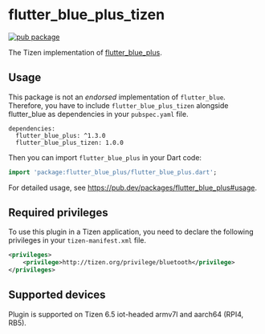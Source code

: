 # flutter_blue_plus_tizen

[![pub package](https://img.shields.io/pub/v/flutter_blue_plus_tizen.svg)](https://pub.dev/packages/flutter_blue_plus_tizen)

The Tizen implementation of [flutter_blue_plus](https://github.com/pauldemarco/flutter_blue_plus).


## Usage

This package is not an _endorsed_ implementation of `flutter_blue`. Therefore, you have to include `flutter_blue_plus_tizen` alongside flutter_blue as dependencies in your `pubspec.yaml` file.

```
dependencies:
  flutter_blue_plus: ^1.3.0
  flutter_blue_plus_tizen: 1.0.0
```

Then you can import `flutter_blue_plus` in your Dart code:

```dart
import 'package:flutter_blue_plus/flutter_blue_plus.dart';
```


For detailed usage, see https://pub.dev/packages/flutter_blue_plus#usage.

## Required privileges

To use this plugin in a Tizen application, you need to declare the following privileges in your `tizen-manifest.xml` file.

```xml
<privileges>
    <privilege>http://tizen.org/privilege/bluetooth</privilege>
</privileges>
```

## Supported devices

Plugin is supported on Tizen 6.5 iot-headed armv7l and aarch64 (RPI4, RB5).
